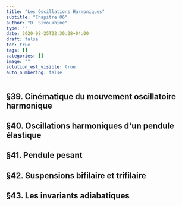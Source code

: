 ```yaml
---
title: "Les Oscillations Harmoniques"
subtitle: "Chapitre 06"
author: "D. Sivoukhine"
type: ""
date: 2020-08-25T22:30:28+04:00
draft: false
toc: true
tags: []
categories: []
image: ""
solution_est_visible: true
auto_numbering: false
---
```


## §39. Cinématique du mouvement oscillatoire harmonique
 
## §40. Oscillations harmoniques d'un pendule élastique
 
## §41. Pendule pesant
 
## §42. Suspensions bifilaire et trifilaire
 
## §43. Les invariants adiabatiques